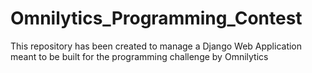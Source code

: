 # Omnilytics_Programming_Contest
This repository has been created to manage a Django Web Application meant to be built for the programming challenge by Omnilytics
